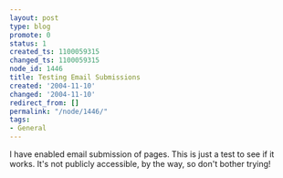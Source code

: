 ```yaml
---
layout: post
type: blog
promote: 0
status: 1
created_ts: 1100059315
changed_ts: 1100059315
node_id: 1446
title: Testing Email Submissions
created: '2004-11-10'
changed: '2004-11-10'
redirect_from: []
permalink: "/node/1446/"
tags:
- General
---
```


I have enabled email submission of pages.  This is just a test to see if
it works.  It's not publicly accessible, by the way, so don't bother trying!

